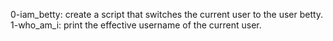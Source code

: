 0-iam_betty: create a script that switches the current user to the user betty.
1-who_am_i: print the effective username of the current user.
